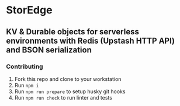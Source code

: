 # StorEdge

## KV & Durable objects for serverless environments with Redis (Upstash HTTP API) and BSON serialization

### Contributing

1. Fork this repo and clone to your workstation
2. Run `npm i`
3. Run `npm run prepare` to setup husky git hooks
4. Run `npm run check` to run linter and tests
